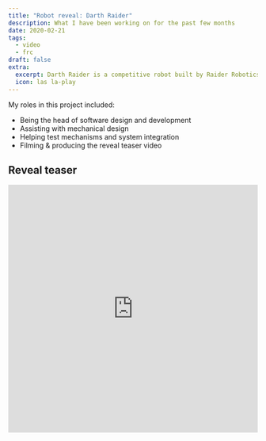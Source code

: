 ```yaml
---
title: "Robot reveal: Darth Raider"
description: What I have been working on for the past few months
date: 2020-02-21
tags:
  - video
  - frc
draft: false
extra:
  excerpt: Darth Raider is a competitive robot built by Raider Robotics.
  icon: las la-play
---
```


My roles in this project included:

- Being the head of software design and development
- Assisting with mechanical design
- Helping test mechanisms and system integration
- Filming & producing the reveal teaser video

## Reveal teaser

<iframe width="100%" height="500" src="https://www.youtube.com/embed/iF-p-rTo8Xk" title="Robot Reveal 2019" frameborder="0" allow="accelerometer; autoplay; clipboard-write; encrypted-media; gyroscope; picture-in-picture" allowfullscreen></iframe>